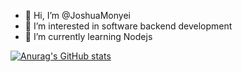 - 👋 Hi, I’m @JoshuaMonyei
- 👀 I’m interested in software backend development
- 🌱 I’m currently learning Nodejs

[![Anurag's GitHub stats](https://github-readme-stats.vercel.app/api?username=JoshuaMonyei)](https://github.com/anuraghazra/github-readme-stats)

<!--- 💞️ I’m looking to collaborate on ...
- 📫 How to reach me ... 

JoshuaMonyei/JoshuaMonyei is a ✨ special ✨ repository because its `README.md` (this file) appears on your GitHub profile.
You can click the Preview link to take a look at your changes.
--->
